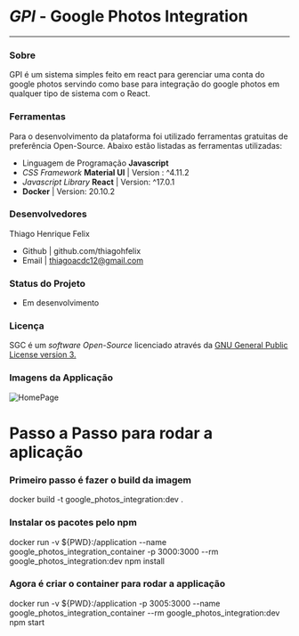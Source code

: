 # *GPI* - Google Photos Integration
------------------------------------------------
### **Sobre**
GPI é um sistema simples feito em react para gerenciar uma conta do google photos servindo como base para integração do google photos em qualquer tipo de sistema com o React.

### **Ferramentas**
Para o desenvolvimento da plataforma foi utilizado ferramentas gratuitas de preferência Open-Source. Abaixo estão listadas as ferramentas utilizadas:

 - Linguagem de Programação **Javascript** 
 - *CSS Framework* **Material UI** | Version : ^4.11.2
 - *Javascript Library* **React** | Version: ^17.0.1
 - **Docker** | Version: 20.10.2

### **Desenvolvedores**

Thiago Henrique Felix
- Github | github.com/thiagohfelix
- Email | thiagoacdc12@gmail.com
	

### **Status do Projeto**

 - Em desenvolvimento

### **Licença**
SGC é um *software* *Open-Source* licenciado através da [GNU General Public License version 3.](https://opensource.org/licenses/GPL-3.0)

### **Imagens da Applicação**

![HomePage](https://i.ibb.co/3SRtJgg/image.png)

# Passo a Passo para rodar a aplicação 
### Primeiro passo é fazer o build da imagem
docker build -t google_photos_integration:dev .

### Instalar os pacotes pelo npm
docker run -v ${PWD}:/application --name google_photos_integration_container -p 3000:3000 --rm google_photos_integration:dev npm install

### Agora é criar o container para rodar a applicação
docker run -v ${PWD}:/application -p 3005:3000 --name google_photos_integration_container --rm google_photos_integration:dev npm start

